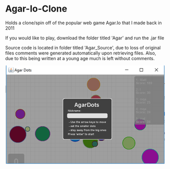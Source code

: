 # Agar-Io-Clone
Holds a clone/spin off of the popular web game Agar.Io that I made back in 2011

If you would like to play, download the folder titled 'Agar' and run the .jar file

Source code is located in folder titled 'Agar_Source', due to loss of original files comments
were generated automatically upon retrieving files. Also, due to this being written at a young
age much is left without comments. 

![Alt text](/Agar_Dots.PNG?raw=true "Optional Title")
